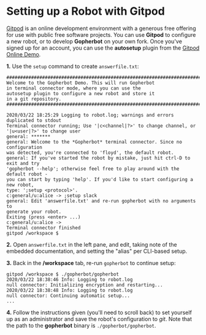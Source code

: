 # Setting up a Robot with Gitpod

[Gitpod](https://gitpod.io) is an online development environment with a generous free offering for use with public free software projects. You can use **Gitpod** to configure a new robot, or to develop **Gopherbot** on your own fork. Once you've signed up for an account, you can use the **autosetup** plugin from the [Gitpod Online Demo](https://gitpod.io/#https://github.com/lnxjedi/gopherbot).

**1.** Use the `setup` command to create `answerfile.txt`:

```
############################################################################
Welcome to the Gopherbot Demo. This will run Gopherbot
in terminal connector mode, where you can use the 
autosetup plugin to configure a new robot and store it
in a git repository.
############################################################################

2020/03/22 18:25:29 Logging to robot.log; warnings and errors duplicated to stdout
Terminal connector running; Use '|c<channel|?>' to change channel, or '|u<user|?>' to change user
general: *******
general: Welcome to the *Gopherbot* terminal connector. Since no configuration
was detected, you're connected to 'floyd', the default robot.
general: If you've started the robot by mistake, just hit ctrl-D to exit and try
'gopherbot --help'; otherwise feel free to play around with the default robot -
you can start by typing 'help'. If you'd like to start configuring a new robot,
type: ';setup <protocol>'.
c:general/u:alice -> ;setup slack
general: Edit 'answerfile.txt' and re-run gopherbot with no arguments to
generate your robot.
Exiting (press <enter> ...)
c:general/u:alice -> 
Terminal connector finished
gitpod /workspace $
```

**2.** Open `answerfile.txt` in the left pane, and edit, taking note of the embedded documentation, and setting the "alias" per CLI-based setup.

**3.** Back in the **/workspace** tab, re-run `gopherbot` to continue setup:
```
gitpod /workspace $ ./gopherbot/gopherbot 
2020/03/22 18:38:46 Info: Logging to robot.log
null connector: Initializing encryption and restarting...
2020/03/22 18:38:48 Info: Logging to robot.log
null connector: Continuing automatic setup...
...
```

**4.** Follow the instructions given (you'll need to scroll back) to set yourself up as an administrator and save the robot's configuration to *git*. Note that the path to the **gopherbot** binary is `./gopherbot/gopherbot`.
